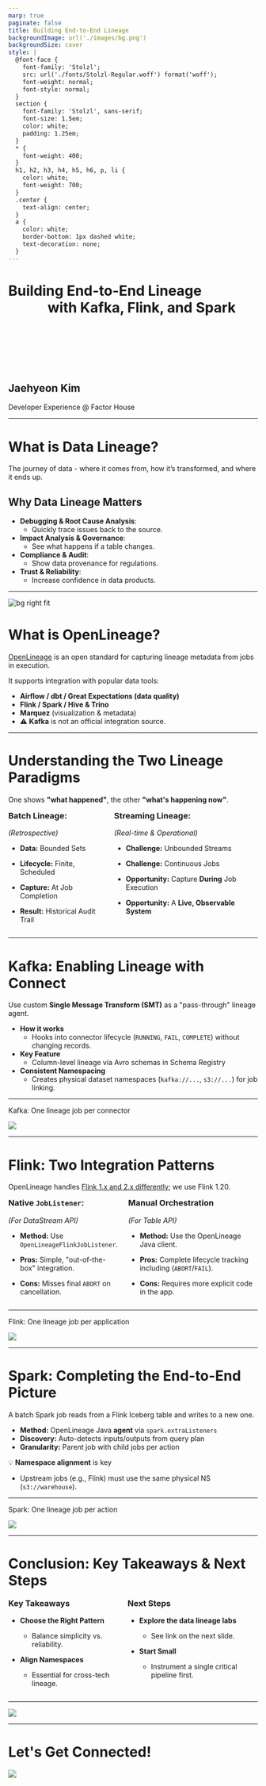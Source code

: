 ```yaml
---
marp: true
paginate: false
title: Building End-to-End Lineage
backgroundImage: url('./images/bg.png')
backgroundSize: cover
style: |
  @font-face {
    font-family: 'Stolzl';
    src: url('./fonts/Stolzl-Regular.woff') format('woff');
    font-weight: normal;
    font-style: normal;
  }
  section {
    font-family: 'Stolzl', sans-serif;
    font-size: 1.5em;
    color: white;
    padding: 1.25em;
  }
  * {
    font-weight: 400;
  }
  h1, h2, h3, h4, h5, h6, p, li {
    color: white;
    font-weight: 700;
  }
  .center {
    text-align: center;
  }
  a {
    color: white;
    border-bottom: 1px dashed white;
    text-decoration: none;
  }
---
```


# Building End-to-End Lineage <br>&nbsp;&nbsp;&nbsp;&nbsp;&nbsp;&nbsp;&nbsp;&nbsp;&nbsp;&nbsp;&nbsp;&nbsp;with Kafka, Flink, and Spark

<br><br><br><br><br>

## Jaehyeon Kim

Developer Experience @ Factor House

---

# What is Data Lineage?

The journey of data - where it comes from, how it’s transformed, and where it ends up.

## Why Data Lineage Matters

- **Debugging & Root Cause Analysis**: 
  - Quickly trace issues back to the source.
- **Impact Analysis & Governance**: 
  - See what happens if a table changes.
- **Compliance & Audit**: 
  - Show data provenance for regulations.
- **Trust & Reliability**: 
  - Increase confidence in data products.

---

![bg right fit](./images/openlineage-model.png)

# What is OpenLineage?

[OpenLineage](https://openlineage.io/docs) is an open standard for capturing lineage metadata from jobs in execution.

It supports integration with popular data tools:

- **Airflow / dbt / Great Expectations (data quality)**
- **Flink / Spark / Hive & Trino**
- **Marquez** (visualization & metadata)
- ⚠️ **Kafka** is not an official integration source.

---

# Understanding the Two Lineage Paradigms

One shows **"what happened"**, the other **"what's happening now"**.

<style>
.columns {
  display: grid;
  grid-template-columns: 1fr 1fr;
  gap: 2rem;
  text-align: left;
}
.columns h3 {
  margin-top: 0;
}
</style>

<div class="columns">
  <div>

### Batch Lineage:

_(Retrospective)_

- **Data:** Bounded Sets
- **Lifecycle:** Finite, Scheduled
- **Capture:** At Job Completion
- **Result:** Historical Audit Trail

  </div>
  <div>

### Streaming Lineage:

_(Real-time & Operational)_

- **Challenge:** Unbounded Streams
- **Challenge:** Continuous Jobs
- **Opportunity:** Capture **During** Job Execution
- **Opportunity:** A **Live, Observable System**

  </div>
</div>

---

# Kafka: Enabling Lineage with Connect

Use custom **Single Message Transform (SMT)** as a "pass-through" lineage agent.

- **How it works**
  - Hooks into connector lifecycle (`RUNNING`, `FAIL`, `COMPLETE`) without changing records.
- **Key Feature**
  - Column-level lineage via Avro schemas in Schema Registry
- **Consistent Namespacing**
  - Creates physical dataset namespaces (`kafka://...`, `s3://...`) for job linking.

---

Kafka: One lineage job per connector
<div class="center">

![](./images/data-lineage.gif)

</div>

---

# Flink: Two Integration Patterns

OpenLineage handles [Flink 1.x and 2.x differently](https://openlineage.io/docs/integrations/flink/about); we use Flink 1.20.

<div class="columns">
  <div>

### Native `JobListener`:

_(For DataStream API)_

- **Method:** Use `OpenLineageFlinkJobListener`.
- **Pros:** Simple, "out-of-the-box" integration.
- **Cons:** Misses final `ABORT` on cancellation.

  </div>
  <div>

### Manual Orchestration

_(For Table API)_

- **Method:** Use the OpenLineage Java client.
- **Pros:** Complete lifecycle tracking including (`ABORT`/`FAIL`).
- **Cons:** Requires more explicit code in the app.

  </div>
</div>

---

Flink: One lineage job per application
<div class="center">

![](./images/data-lineage.gif)

</div>

---

# Spark: Completing the End-to-End Picture

A batch Spark job reads from a Flink Iceberg table and writes to a new one.

- **Method:** OpenLineage Java **agent** via `spark.extraListeners`
- **Discovery:** Auto-detects inputs/outputs from query plan
- **Granularity:** Parent job with child jobs per action

💡 **Namespace alignment** is key

- Upstream jobs (e.g., Flink) must use the same physical NS (`s3://warehouse`).

---

Spark: One lineage job per action
<div class="center">

![](./images/data-lineage.gif)

</div>

---

# Conclusion: Key Takeaways & Next Steps

<div class="columns">
  <div>

### Key Takeaways

- **Choose the Right Pattern**
  - Balance simplicity vs. reliability.
- **Align Namespaces**
  - Essential for cross-tech lineage.

  </div>
  <div>

### Next Steps

- **Explore the data lineage labs**
  - See link on the next slide.
- **Start Small**
  - Instrument a single critical pipeline first.

  </div>
</div>

---

<div class="center">

![](./images/qna.png)

</div>

---

# Let's Get Connected!

<div class="center">

![](./images/qr-codes.png)

</div>
